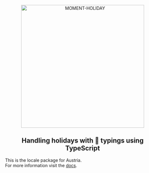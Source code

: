<p align="center">
  <img alt="MOMENT-HOLIDAY" width="400px" src="https://nesto-software.github.io/moment-holiday/docs/assets/images/moment-holiday.png" />
</p>
<h2 align="center">Handling holidays with 💪 typings using TypeScript</h2>

This is the locale package for Austria.   
For more information visit the [docs](https://nesto-software.github.io/moment-holiday/docs/).